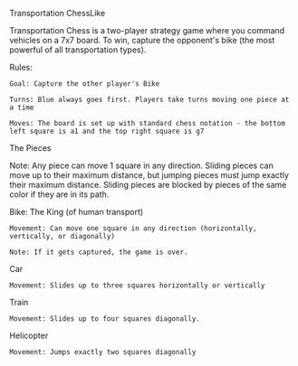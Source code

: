 Transportation ChessLike

Transportation Chess is a two-player strategy game where you command vehicles on a 7x7 board. To win, capture the opponent's bike (the most powerful of all transportation types).

Rules:

    Goal: Capture the other player's Bike

    Turns: Blue always goes first. Players take turns moving one piece at a time

    Moves: The board is set up with standard chess notation - the bottom left square is a1 and the top right square is g7

The Pieces

Note: Any piece can move 1 square in any direction. Sliding pieces can move up to their maximum distance, but jumping pieces must jump exactly their maximum distance. Sliding pieces are blocked by pieces of the same color if they are in its path.

Bike: The King (of human transport)

    Movement: Can move one square in any direction (horizontally, vertically, or diagonally)

    Note: If it gets captured, the game is over.

Car

    Movement: Slides up to three squares horizontally or vertically

Train

    Movement: Slides up to four squares diagonally. 

Helicopter

    Movement: Jumps exactly two squares diagonally
